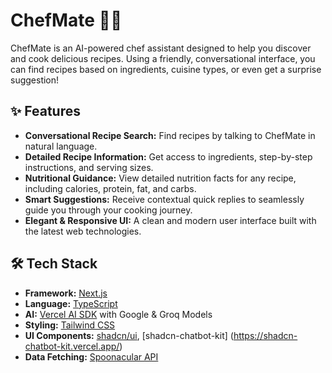 # ChefMate 🧑‍🍳
ChefMate is an AI-powered chef assistant designed to help you discover and cook delicious recipes. Using a friendly, conversational interface, you can find recipes based on ingredients, cuisine types, or even get a surprise suggestion!

## ✨ Features
- **Conversational Recipe Search:** Find recipes by talking to ChefMate in natural language.
- **Detailed Recipe Information:** Get access to ingredients, step-by-step instructions, and serving sizes.
- **Nutritional Guidance:** View detailed nutrition facts for any recipe, including calories, protein, fat, and carbs.
- **Smart Suggestions:** Receive contextual quick replies to seamlessly guide you through your cooking journey.
- **Elegant & Responsive UI:** A clean and modern user interface built with the latest web technologies.

## 🛠️ Tech Stack
- **Framework:** [Next.js](https://nextjs.org/)
- **Language:** [TypeScript](https://www.typescriptlang.org/)
- **AI:** [Vercel AI SDK](https://sdk.vercel.ai/docs) with Google & Groq Models
- **Styling:** [Tailwind CSS](https://tailwindcss.com/)
- **UI Components:** [shadcn/ui](https://ui.shadcn.com/), [shadcn-chatbot-kit] (https://shadcn-chatbot-kit.vercel.app/)
- **Data Fetching:** [Spoonacular API](https://spoonacular.com/food-api)

